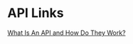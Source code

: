 # API Links

[What Is An API and How Do They Work?](http://www.programmableweb.com/api-university/what-are-apis-and-how-do-they-work)
